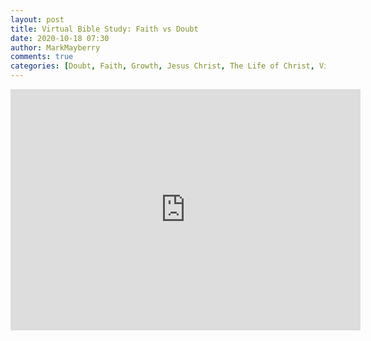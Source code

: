 ```yaml
---
layout: post
title: Virtual Bible Study: Faith vs Doubt
date: 2020-10-18 07:30
author: MarkMayberry
comments: true
categories: [Doubt, Faith, Growth, Jesus Christ, The Life of Christ, Virtual Bible Study]
---
```

<!-- wp:html -->
<iframe src="https://www.facebook.com/plugins/video.php?href=https%3A%2F%2Fwww.facebook.com%2Fascoc.org%2Fvideos%2F3499511053440992%2F&show_text=1&width=560" width="560" height="386" style="border:none;overflow:hidden" scrolling="no" frameborder="0" allowTransparency="true" allow="encrypted-media" allowFullScreen="true"></iframe>
<!-- /wp:html -->
